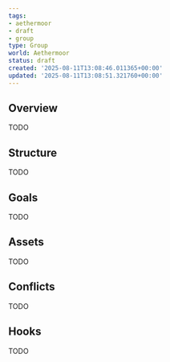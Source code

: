 ```yaml
---
tags:
- aethermoor
- draft
- group
type: Group
world: Aethermoor
status: draft
created: '2025-08-11T13:08:46.011365+00:00'
updated: '2025-08-11T13:08:51.321760+00:00'
---
```



## Overview

TODO
## Structure

TODO
## Goals

TODO
## Assets

TODO
## Conflicts

TODO
## Hooks

TODO
